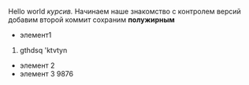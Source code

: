 Hello world
*курсив.*
Начинаем наше знакомство с контролем версий
добавим второй коммит
сохраним
**полужирным**
* элемент1
1. gthdsq 'ktvtyn
* элемент 2
* элемент 3
9876
